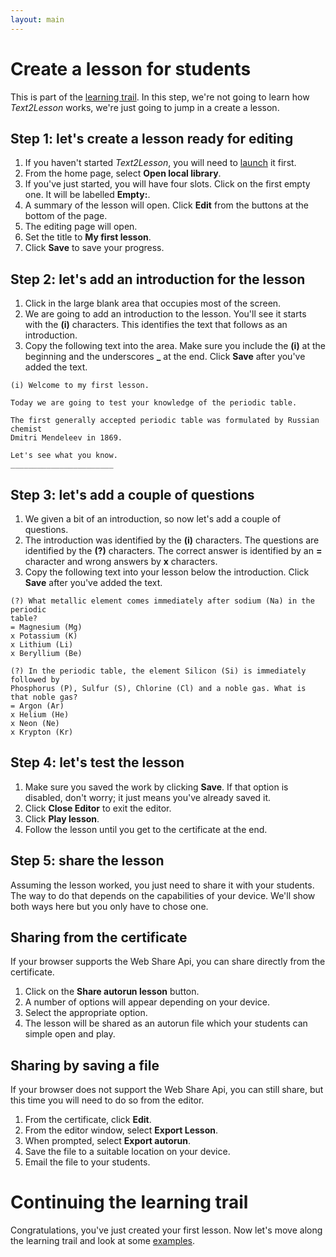 ```yaml
---
layout: main
---
```


# Create a lesson for students

This is part of the [learning trail](./learning-trail.md). In this step, we're not going to learn how
_Text2Lesson_ works, we're just going to jump in a create a lesson.

## Step 1: let's create a lesson ready for editing

1. If you haven't started _Text2Lesson_, you will need to <a href="https://henspace.github.io/text2lesson/index.html" target="_blank">launch</a> it first.
1. From the home page, select **Open local library**.
1. If you've just started, you will have four slots. Click on the first empty one.
   It will be labelled **Empty:**.
1. A summary of the lesson will open. Click **Edit** from the buttons at the bottom
   of the page.
1. The editing page will open.
1. Set the title to **My first lesson**.
1. Click **Save** to save your progress.

## Step 2: let's add an introduction for the lesson

1. Click in the large blank area that occupies most of the screen.
1. We are going to add an introduction to the lesson. You'll see it starts
   with the **(i)** characters. This identifies the text that follows as an
   introduction.
1. Copy the following text into the area. Make sure you include the **(i)** at the beginning and the underscores **\_** at the end. Click **Save**
   after you've added the text.

```
(i) Welcome to my first lesson.

Today we are going to test your knowledge of the periodic table.

The first generally accepted periodic table was formulated by Russian chemist
Dmitri Mendeleev in 1869.

Let's see what you know.
_______________________
```

## Step 3: let's add a couple of questions

1. We given a bit of an introduction, so now let's add a couple of questions.
1. The introduction was identified by the **(i)** characters. The questions are
   identified by the **(?)** characters. The correct answer is identified by an **=**
   character and wrong answers by **x** characters.
1. Copy the following text into your lesson below the introduction. Click **Save**
   after you've added the text.

```
(?) What metallic element comes immediately after sodium (Na) in the periodic
table?
= Magnesium (Mg)
x Potassium (K)
x Lithium (Li)
x Beryllium (Be)

(?) In the periodic table, the element Silicon (Si) is immediately followed by
Phosphorus (P), Sulfur (S), Chlorine (Cl) and a noble gas. What is that noble gas?
= Argon (Ar)
x Helium (He)
x Neon (Ne)
x Krypton (Kr)
```

## Step 4: let's test the lesson

1. Make sure you saved the work by clicking **Save**. If that option is disabled,
   don't worry; it just means you've already saved it.
1. Click **Close Editor** to exit the editor.
1. Click **Play lesson**.
1. Follow the lesson until you get to the certificate at the end.

## Step 5: share the lesson

Assuming the lesson worked, you just need to share it with your students. The way
to do that depends on the capabilities of your device. We'll show both ways here
but you only have to chose one.

## Sharing from the certificate

If your browser supports the Web Share Api, you can share directly from the
certificate.

1. Click on the **Share autorun lesson** button.
1. A number of options will appear depending on your device.
1. Select the appropriate option.
1. The lesson will be shared as an autorun file which your students can simple open
   and play.

## Sharing by saving a file

If your browser does not support the Web Share Api, you can still share, but this
time you will need to do so from the editor.

1. From the certificate, click **Edit**.
1. From the editor window, select **Export Lesson**.
1. When prompted, select **Export autorun**.
1. Save the file to a suitable location on your device.
1. Email the file to your students.

# Continuing the learning trail

Congratulations, you've just created your first lesson. Now let's move along the learning trail and look at some [examples](./examples.md).
